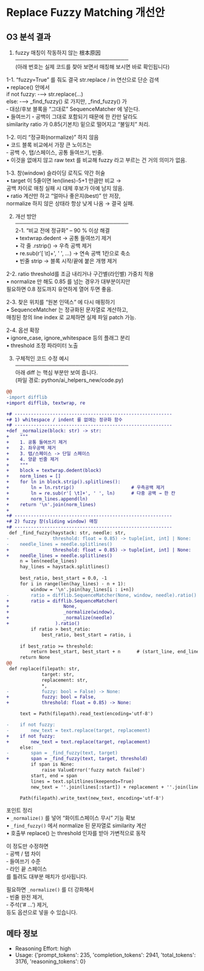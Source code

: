 # Replace Fuzzy Matching 개선안

## O3 분석 결과

1. fuzzy 매칭이 작동하지 않는 根本原因  
──────────────────────────────  
(아래 번호는 실제 코드를 찾아 보면서 매칭해 보시면 바로 확인됩니다)

1-1. “fuzzy=True” 를 줘도 결국 str.replace / in 연산으로 단순 검색  
   • replace() 안에서   
     if not fuzzy: ‑--> str.replace(…)   
     else:         ‑--> _find_fuzzy() 로 가지만, _find_fuzzy() 가  
     ‑ 대상/후보 블록을 “그대로” SequenceMatcher 에 넣는다.  
   • 들여쓰기・공백이 그대로 포함되기 때문에 한 칸만 달라도  
     similarity ratio 가 0.85(기본치) 밑으로 떨어지고 “불일치” 처리.

1-2. 미리 “정규화(normalize)” 하지 않음  
   • 코드 블록 비교에서 가장 큰 노이즈는  
     ‑ 공백 수, 탭/스페이스, 공통 들여쓰기, 빈줄.  
   • 이것을 없애지 않고 raw text 를 비교해 fuzzy 라고 부르는 건 거의 의미가 없음.

1-3. 창(window) 슬라이딩 로직도 약간 허술  
   • target 이 5줄이면 len(lines)-5+1 만큼만 비교 →  
     공백 차이로 매칭 실패 시 대체 후보가 아예 남지 않음.  
   • ratio 계산만 하고 “얼마나 좋은지(best)” 만 저장,  
     normalize 하지 않은 상태라 항상 낮게 나옴 → 결국 실패.

2. 개선 방안  
──────────────────────────────  
2-1. “비교 전에 정규화” – 90 % 이상 해결  
   • textwrap.dedent → 공통 들여쓰기 제거  
   • 각 줄 .rstrip() → 우측 공백 제거  
   • re.sub(r'[ \t]+', ' ', …) → 연속 공백 1칸으로 축소  
   • 빈줄 strip → 블록 시작/끝에 붙은 개행 제거

2-2. ratio threshold를 조금 내리거나 구간별(라인별) 가중치 적용  
   • normalize 만 해도 0.85 를 넘는 경우가 대부분이지만  
     필요하면 0.8 정도까지 유연하게 열어 두면 좋음.

2-3. 찾은 위치를 “원본 인덱스” 에 다시 매핑하기  
   • SequenceMatcher 는 정규화된 문자열로 계산하고,  
     매칭된 창의 line index 로 교체하면 실제 파일 patch 가능.

2-4. 옵션 확장  
   • ignore_case, ignore_whitespace 등의 플래그 분리  
   • threshold 조정 파라미터 노출

3. 구체적인 코드 수정 예시  
──────────────────────────────  
아래 diff 는 핵심 부분만 보여 줍니다.  
(파일 경로: python/ai_helpers_new/code.py)

```diff
@@
-import difflib
+import difflib, textwrap, re

+# ----------------------------------------------------------
+# 1) whitespace / indent 를 없애는 정규화 함수
+# ----------------------------------------------------------
+def _normalize(block: str) -> str:
+    """
+    1. 공통 들여쓰기 제거
+    2. 좌우공백 제거
+    3. 탭/스페이스 ‑> 단일 스페이스
+    4. 양끝 빈줄 제거
+    """
+    block = textwrap.dedent(block)
+    norm_lines = []
+    for ln in block.strip().splitlines():
+        ln = ln.rstrip()                     # 우측공백 제거
+        ln = re.sub(r'[ \t]+', ' ', ln)      # 다중 공백 → 한 칸
+        norm_lines.append(ln)
+    return '\n'.join(norm_lines)
+
+# ----------------------------------------------------------
+# 2) fuzzy 창(sliding window) 매칭
+# ----------------------------------------------------------
 def _find_fuzzy(haystack: str, needle: str,
-                threshold: float = 0.85) -> tuple[int, int] | None:
-    needle_lines = needle.splitlines()
+                threshold: float = 0.85) -> tuple[int, int] | None:
+    needle_lines = needle.splitlines()
     n = len(needle_lines)
     hay_lines = haystack.splitlines()
 
     best_ratio, best_start = 0.0, -1
     for i in range(len(hay_lines) - n + 1):
         window = '\n'.join(hay_lines[i : i+n])
-        ratio = difflib.SequenceMatcher(None, window, needle).ratio()
+        ratio = difflib.SequenceMatcher(
+                    None,
+                    _normalize(window),
+                    _normalize(needle)
+                 ).ratio()
         if ratio > best_ratio:
             best_ratio, best_start = ratio, i
 
     if best_ratio >= threshold:
         return best_start, best_start + n      # (start_line, end_line)
     return None
@@
 def replace(filepath: str,
             target: str,
             replacement: str,
             *,
-            fuzzy: bool = False) -> None:
+            fuzzy: bool = False,
+            threshold: float = 0.85) -> None:

     text = Path(filepath).read_text(encoding='utf-8')

-    if not fuzzy:
-        new_text = text.replace(target, replacement)
+    if not fuzzy:
+        new_text = text.replace(target, replacement)
     else:
-        span = _find_fuzzy(text, target)
+        span = _find_fuzzy(text, target, threshold)
         if span is None:
             raise ValueError('fuzzy match failed')
         start, end = span
         lines = text.splitlines(keepends=True)
         new_text = ''.join(lines[:start]) + replacement + ''.join(lines[end:])

     Path(filepath).write_text(new_text, encoding='utf-8')
```

포인트 정리  
• `_normalize()` 를 넣어 “화이트스페이스 무시” 기능 확보  
• `_find_fuzzy()` 에서 normalize 된 문자열로 similarity 계산  
• 호출부 replace() 는 threshold 인자를 받아 가변적으로 동작

이 정도만 수정하면  
  ‑ 공백 / 탭 차이  
  ‑ 들여쓰기 수준  
  ‑ 라인 끝 스페이스  
를 틀려도 대부분 매치가 성사됩니다.  

필요하면 `_normalize()` 를 더 강화해서  
  ‑ 빈줄 완전 제거,  
  ‑ 주석(‘# …’) 제거,  
등도 옵션으로 넣을 수 있습니다.

## 메타 정보
- Reasoning Effort: high
- Usage: {'prompt_tokens': 235, 'completion_tokens': 2941, 'total_tokens': 3176, 'reasoning_tokens': 0}
